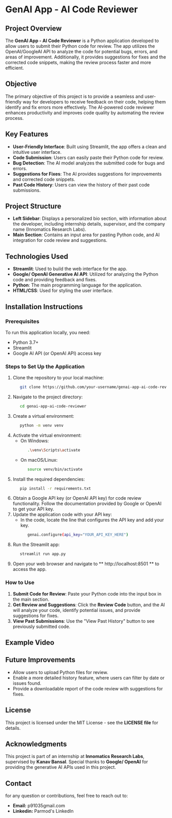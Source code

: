 # GenAI App - AI Code Reviewer

## Project Overview
The **GenAI App - AI Code Reviewer** is a Python application developed to allow users to submit their Python code for review. The app utilizes the OpenAI/GoogleAI API to analyze the code for potential bugs, errors, and areas of improvement. Additionally, it provides suggestions for fixes and the corrected code snippets, making the review process faster and more efficient.

## Objective
The primary objective of this project is to provide a seamless and user-friendly way for developers to receive feedback on their code, helping them identify and fix errors more effectively. The AI-powered code reviewer enhances productivity and improves code quality by automating the review process.

## Key Features
- **User-Friendly Interface**: Built using Streamlit, the app offers a clean and intuitive user interface.
- **Code Submission**: Users can easily paste their Python code for review.
- **Bug Detection**: The AI model analyzes the submitted code for bugs and errors.
- **Suggestions for Fixes**: The AI provides suggestions for improvements and corrected code snippets.
- **Past Code History**: Users can view the history of their past code submissions.

## Project Structure
- **Left Sidebar**: Displays a personalized bio section, with information about the developer, including internship details, supervisor, and the company name (Innomatics Research Labs).
- **Main Section**: Contains an input area for pasting Python code, and AI integration for code review and suggestions.

## Technologies Used
- **Streamlit**: Used to build the web interface for the app.
- **Google/ OpenAI Generative AI API**: Utilized for analyzing the Python code and providing feedback and fixes.
- **Python**: The main programming language for the application.
- **HTML/CSS**: Used for styling the user interface.

## Installation Instructions

### Prerequisites
To run this application locally, you need:
- Python 3.7+
- Streamlit
- Google AI API (or OpenAI API) access key

### Steps to Set Up the Application

1. Clone the repository to your local machine:
   ```bash
      git clone https://github.com/your-username/genai-app-ai-code-reviewer.git
   ```
2. Navigate to the project directory:
   ```bash
      cd genai-app-ai-code-reviewer
   ```
3. Create a virtual environment:
   ```bash
      python -m venv venv
   ```
4. Activate the virtual environment:
   - On Windows:
     ```bash
        .\venv\Scripts\activate
     ```
   - On macOS/Linux:
     ```bash
        source venv/bin/activate
     ```
5. Install the required dependencies:
   ```bash
      pip install -r requirements.txt
   ```
6. Obtain a Google API key (or OpenAI API key) for code review functionality. Follow the documentation provided by Google or OpenAI to get your API key.
7. Update the application code with your API key:
     - In the code, locate the line that configures the API key and add your key.
        ```bash
           genai.configure(api_key="YOUR_API_KEY_HERE")
        ```
8. Run the Streamlit app:
   ```bash
      streamlit run app.py
   ```
9. Open your web browser and navigate to ** http://localhost:8501 ** to access the app.

### How to Use
1. **Submit Code for Review**: Paste your Python code into the input box in the main section.
2. **Get Review and Suggestions**: Click the **Review Code** button, and the AI will analyze your code, identify potential issues, and provide suggestions for fixes.
3. **View Past Submissions**: Use the "View Past History" button to see previously submitted code.

## Example Video

## Future Improvements
- Allow users to upload Python files for review.
- Enable a more detailed history feature, where users can filter by date or issues found.
- Provide a downloadable report of the code review with suggestions for fixes.

## License
This project is licensed under the MIT License - see the **LICENSE file** for details.

## Acknowledgments
This project is part of an internship at **Innomatics Research Labs**, supervised by **Kanav Bansal**.
Special thanks to **Google/ OpenAI** for providing the generative AI APIs used in this project.

## Contact 
for any question or contributions, feel free to reach out to: 
- **Email:** p91035gmail.com
- **Linkedin:** Parmod's LinkedIn
